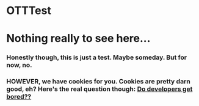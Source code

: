 # OTTTest

<h1>Nothing really to see here...</h1>
<h3>Honestly though, this is just a test. Maybe someday. But for now, no.</h3>
<h3>HOWEVER, we have cookies for you. Cookies are pretty darn good, eh? Here's the real question though: <a href="https://www.youtube.com/watch?v=Ye8mB6VsUHw">Do developers get bored??</a></h3>
